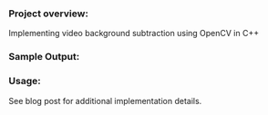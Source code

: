 ### Project overview:
Implementing video background subtraction using OpenCV in C++ 

### Sample Output:

### Usage:

See blog post for additional implementation details.

